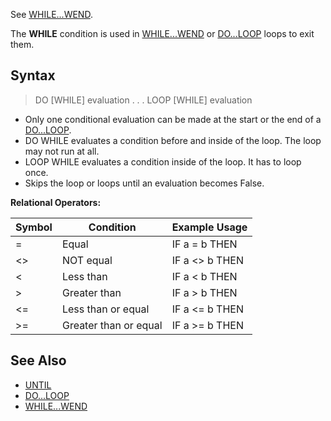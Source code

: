 See [WHILE...WEND](WHILE...WEND).

The **WHILE** condition is used in [WHILE...WEND](WHILE...WEND) or [DO...LOOP](DO...LOOP) loops to exit them.

## Syntax

> DO [WHILE] evaluation
> .
> .
> .
> LOOP [WHILE] evaluation

* Only one conditional evaluation can be made at the start or the end of a [DO...LOOP](DO...LOOP).
* DO WHILE evaluates a condition before and inside of the loop. The loop may not run at all.
* LOOP WHILE evaluates a condition inside of the loop. It has to loop once.
* Skips the loop or loops until an evaluation becomes False.

**Relational Operators:**

| Symbol | Condition | Example Usage |
| -- | -- | -- |
| = | Equal | IF a = b THEN |
| <> | NOT equal | IF a <> b THEN |
| < | Less than | IF a < b THEN |
| > | Greater than | IF a > b THEN |
| <= | Less than or equal | IF a <= b THEN |
| >= | Greater than or equal | IF a >= b THEN |

## See Also

* [UNTIL](UNTIL)
* [DO...LOOP](DO...LOOP)
* [WHILE...WEND](WHILE...WEND)
